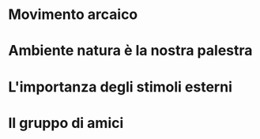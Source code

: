 
# Movimento arcaico 

# Ambiente natura è la nostra palestra 

# L'importanza degli stimoli esterni

# Il gruppo di amici
<!--stackedit_data:
eyJoaXN0b3J5IjpbNjYwNDM3NzhdfQ==
-->